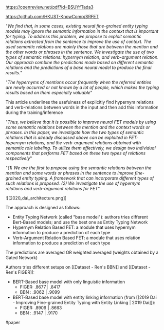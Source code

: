 https://openreview.net/pdf?id=BSUYfTada3

https://github.com/HKUST-KnowComp/SRFET

"*We find that, in some cases, existing neural fine-grained entity typing models may ignore the semantic information in the context that is important for typing. To address this problem, we propose to exploit semantic relations extracted from the sentence to improve the use of context. The used semantic relations are mainly those that are between the mention and the other words or phrases in the sentence. We investigate the use of two types of semantic relations: hypernym relation, and verb-argument relation. Our approach combine the predictions made based on different semantic relations and the predictions of a base neural model to produce the final results.*"

"*The hypernyms of mentions occur frequently when the referred entities are newly occurred or not known by a lot of people, which makes the typing results based on them especially valuable*"

This article underlines the usefulness of explicitly find hypernym relations and verb-relations between words in the input and then add this information during the training/inference

"*Thus, we believe that it is possible to improve neural FET models by using some semantic relations between the mention and the context words or phrases. In this paper, we investigate how the two types of semantic relations that is already discussed above can be exploited in FET: hypernym relations, and the verb-argument relations obtained with semantic role labeling. To utilize them effectively, we design two individual components that performs FET based on these two types of relations respectively*"

"*(1) We are the first to propose using the semantic relations between the mention and some words or phrases in the sentence to improve fine-grained entity typing. A framework that can incorporate different types of such relations is proposed. (2) We investigate the use of hypernym relations and verb-argument relations for FET*"

![[2020_dai_architecture.png]]

The approach is designed as follows: 

- Entity Typing Network (called "base model"): authors tries different Bert-Based models; and use the best one as Entity Typing Network
- Hypernym Relation Based FET: a module that uses hypernym information to produce a prediction of each type
- Verb-Argument Relation Based FET: a module that uses relation information to produce a prediction of each type

The predictions are averaged OR weighted averaged (weights obtained by a Gated Network)

Authors tries different setups on [[Dataset - Ren's BBN]] and [[Dataset - Ren's FIGER]]:

- BERT-Based base model with only linguistic information
	- FIGER: .8677 | .8417
	- BBN :   .9062 | .9099
- BERT-Based base model with entity linking information (from [[2019 Dai - Improving Fine-grained Entity Typing with Entity Linking | 2019 Dai]]):
	- FIGER: .8909 | .8663
	- BBN :   .9147 | .9170

#paper 
